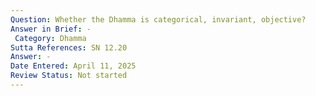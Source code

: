 ```yaml
---
Question: Whether the Dhamma is categorical, invariant, objective?
Answer in Brief: -
 Category: Dhamma
Sutta References: SN 12.20
Answer: -
Date Entered: April 11, 2025
Review Status: Not started
---
```

